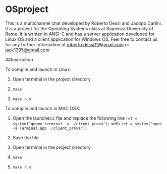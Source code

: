 # OSproject

This is a multichannel chat developed by Roberto Dessì and Jacopo Carlini.
It is a project for the Operating Systems class at Sapienza University of Rome.
It is written in ANSI-C and has a server application developed for Linux OS and a client application for Windows OS.
Feel free to contact us for any further information at roberto.dessi11@gmail.com or jack1395@gmail.com


##Instruction

To compile and launch in Linux:

1. Open terminal in the project directory 

2. `make `

3. `make run `

To compile and launch in MAC OSX:

1. Open the launcher.c file and replace the following line
  `ret = system("gnome-terminal -x ./client_prova");`
  with
  `ret = system("open -a Terminal.app ./client_prova");`

2. Save the file

3. Open terminal in the project directory

4. `make `

5. `make run `
